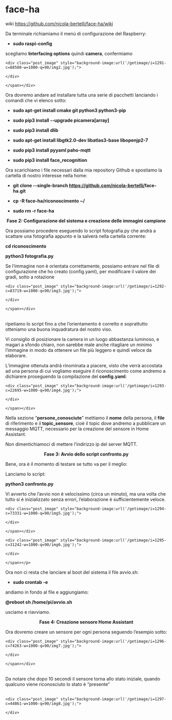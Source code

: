 # face-ha

wiki  https://github.com/nicola-bertelli/face-ha/wiki

<p dir="ltr"><span>Da terminale richiamiamo il men&ugrave; di configurazione del Raspberry:</span></p>
<ul>
<li dir="ltr">
<p dir="ltr"><strong>sudo raspi-config</strong></p>
</li>
</ul>
<p dir="ltr">scegliamo <strong>Interfacing options</strong> quindi <strong>camera</strong>, confermiamo</p>
<div><span>
		
	<div class="post_image" style="background-image:url('/getimage/i=1291-c=88580-w=1000-q=90/img2.jpg');">
		
	</div>
	
	</span></div>
<p dir="ltr"><span>Ora dovremo andare ad installare tutta una serie di pacchetti lanciando i comandi che vi elenco sotto:</span></p>
<ul>
<li dir="ltr">
<p dir="ltr"><strong>sudo apt-get install cmake git python3 python3-pip</strong></p>
</li>
</ul>
<ul>
<li dir="ltr">
<p dir="ltr"><strong><strong>sudo pip3 install --upgrade picamera[array]</strong></strong></p>
</li>
</ul>
<ul>
<li dir="ltr">
<p dir="ltr"><strong>sudo pip3 install dlib</strong></p>
</li>
</ul>
<ul>
<li dir="ltr">
<p dir="ltr"><strong>sudo apt-get install libgtk2.0-dev libatlas3-base&nbsp;<span id="docs-internal-guid-9444a3f4-7fff-32d6-bb3a-d364ec3515db"><span>libopenjp2-7</span></span></strong></p>
</li>
</ul>
<ul>
<li dir="ltr">
<p dir="ltr"><strong>sudo pip3 install pyyaml paho-mqtt</strong></p>
</li>
</ul>
<ul>
<li dir="ltr">
<p dir="ltr"><strong>sudo pip3 install face_recognition</strong></p>
</li>
</ul>
<p dir="ltr"><span>Ora scarichiamo i file necessari dalla mia repository Github e spostiamo la cartella di nostro interesse nella home:</span></p>
<ul>
<li dir="ltr">
<p dir="ltr"><strong>git clone --single-branch <a href="https://github.com/nicola-bertelli/ir_home_assistant.git" target="_blank">https://github.com/nicola-bertelli/</a>face-ha.git</strong></p>
</li>
</ul>
<ul>
<li dir="ltr">
<p dir="ltr"><strong>cp -R face-ha/riconoscimento ~/</strong></p>
</li>
</ul>
<ul>
<li dir="ltr">
<p dir="ltr"><strong>sudo rm -r face-ha</strong></p>
</li>
</ul>
<p style="text-align: center;"><strong>Fase 2: Configurazione del sistema e creazione delle immagini campione</strong></p>
<p dir="ltr"><span>Ora possiamo procedere eseguendo lo script </span><span>fotografia.py </span><span>che andr&agrave; a scattare una fotografia appunto e la salver&agrave; nella cartella corrente:</span></p>
<p dir="ltr"><strong>cd riconoscimento</strong></p>
<p dir="ltr"><strong>python3 fotografia.py</strong></p>
<p dir="ltr"><span> Se l&rsquo;immagine non &egrave; orientata correttamente, possiamo entrare nel file di configurazione che ho creato (</span><span>config.yaml), </span><span>per modificare il valore dei gradi, sotto a rotazione</span></p>
<div><span>
		
	<div class="post_image" style="background-image:url('/getimage/i=1292-c=83719-w=1000-q=90/img3.jpg');">
		
	</div>
	
	</span></div>
<div>&nbsp;</div>
<div>ripetiamo lo script fino a che l&rsquo;orientamento &egrave; corretto e soprattutto otteniamo una buona inquadratura del nostro viso.</div>
<div>
<p dir="ltr"><span>Vi consiglio di posizionare la camera in un luogo abbastanza luminoso, e magari a sfondo chiaro, non sarebbe male anche ritagliare un minimo l&rsquo;immagine in modo da ottenere un file pi&ugrave; leggero e quindi veloce da elaborare.</span></p>
<p dir="ltr"><span>L&rsquo;immagine ottenuta andr&agrave; rinominata a piacere, visto che verr&agrave; accostata ad una persona di cui vogliamo eseguire il riconoscimento come andremo a dichiarere proseguendo la compilazione del </span><span><strong>config.yaml</strong>:</span></p>
<div><span>
		
	<div class="post_image" style="background-image:url('/getimage/i=1293-c=22695-w=1000-q=90/img4.jpg');">
		
	</div>
	
	</span></div>
</div>
<p dir="ltr"><span>Nella sezione &ldquo;</span><strong>persone_conosciute</strong><span>&rdquo; mettiamo il </span><strong>nome</strong><span> della persona, il </span><strong>file</strong><span> di riferimento e il </span><strong>topic_sensore</strong><span>, cio&egrave; il topic dove andremo a pubblicare un messaggio MQTT, necessario per la creazione del sensore in Home Assistant.</span></p>
<p dir="ltr"><span>Non dimentichiamoci di mettere l&rsquo;indirizzo ip del server MQTT.</span></p>
<div style="text-align: center;"><strong><span id="docs-internal-guid-39555f76-7fff-214a-eec7-f8ebf4e15ef0">Fase 3: Avvio dello script confronto.py</span></strong></div>
<p dir="ltr"><span>Bene, ora &egrave; il momento di testare se tutto va per il meglio:</span></p>
<p dir="ltr">Lanciamo lo script:</p>
<div><strong><span id="docs-internal-guid-7e52d832-7fff-93d4-8596-00688a8fb678">python3 confronto.py</span></strong></div>
<p dir="ltr"><span>Vi avverto che l&rsquo;avvio non &egrave; velocissimo (circa un minuto), ma una volta che tutto si &egrave; inizializzato senza errori, l&rsquo;elaborazione &egrave; sufficientemente veloce.</span></p>
<div><span>
		
	<div class="post_image" style="background-image:url('/getimage/i=1294-c=73331-w=1000-q=90/img5.jpg');">
		
	</div>
	
	</span></div>
<p dir="ltr"><span>
		
	<div class="post_image" style="background-image:url('/getimage/i=1295-c=31242-w=1000-q=90/img6.jpg');">
		
	</div>
	
	</span></p>
<div>
<p dir="ltr"><span>Ora non ci resta che lanciare al boot del sistema il file avvio.sh:</span></p>
<ul>
<li dir="ltr">
<p dir="ltr"><strong>sudo crontab -e</strong></p>
</li>
</ul>
<p dir="ltr"><span>andiamo in fondo al file e aggiungiamo:</span></p>
<p dir="ltr"><strong>@reboot sh /home/pi/avvio.sh</strong></p>
<p dir="ltr"><span>usciamo e riavviamo.</span></p>
<div style="text-align: center;"><strong><span id="docs-internal-guid-2a5b514e-7fff-51da-b4af-d9a3090d75d3">Fase 4: Creazione sensore Home Assistant</span></strong></div>
</div>
<p dir="ltr"><span><span id="docs-internal-guid-374feb5d-7fff-b49b-9755-30c45baf59ae"><span>Ora dovremo creare un sensore per ogni persona seguendo l&rsquo;esempio sotto:</span></span></span></p>
<div><span>
		
	<div class="post_image" style="background-image:url('/getimage/i=1296-c=74263-w=1000-q=90/img7.jpg');">
		
	</div>
	
	</span></div>
<div>&nbsp;</div>
<div>Da notare che dopo 10 secondi il sensore torna allo stato iniziale, quando qualcuno viene riconosciuto lo stato &egrave; &ldquo;presente&rdquo;</div>
<div>&nbsp;</div>
<div>
		
	<div class="post_image" style="background-image:url('/getimage/i=1297-c=44861-w=1000-q=90/img8.jpg');">
		
	</div>
